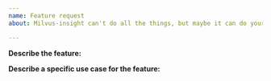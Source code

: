 ```yaml
---
name: Feature request
about: Milvus-insight can't do all the things, but maybe it can do your things.

---
```


**Describe the feature:**

**Describe a specific use case for the feature:**